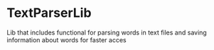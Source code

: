 # TextParserLib
Lib that includes functional for parsing words in text files and saving information about words for faster acces
